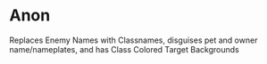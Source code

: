 # Anon
Replaces Enemy Names with Classnames, disguises pet and owner name/nameplates, and has Class Colored Target Backgrounds
